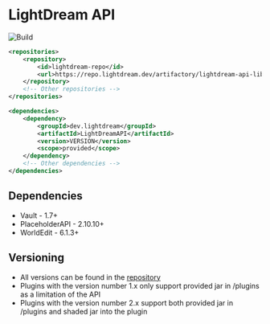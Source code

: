 # LightDream API

![Build](https://github.com/L1ghtDream/LightDreamAPI/actions/workflows/build.yml/badge.svg)

```xml
<repositories>
    <repository>
        <id>lightdream-repo</id>
        <url>https://repo.lightdream.dev/artifactory/lightdream-api-libs-release-local/</url>
    </repository>
    <!-- Other repositories -->
</repositories>
```

```xml
<dependencies>
    <dependency>
        <groupId>dev.lightdream</groupId>
        <artifactId>LightDreamAPI</artifactId>
        <version>VERSION</version>
        <scope>provided</scope>
    </dependency>
    <!-- Other dependencies -->
</dependencies>
```

## Dependencies

- Vault - 1.7+
- PlaceholderAPI - 2.10.10+
- WorldEdit - 6.1.3+

## Versioning

- All versions can be found in the [repository](https://repo.lightdream.dev/ui/native/lightdream-api-libs-release-local/dev/lightdream/LightDreamAPI)
- Plugins with the version number 1.x only support provided jar in /plugins as a limitation of the API
- Plugins with the version number 2.x support both provided jar in /plugins and shaded jar into the plugin



